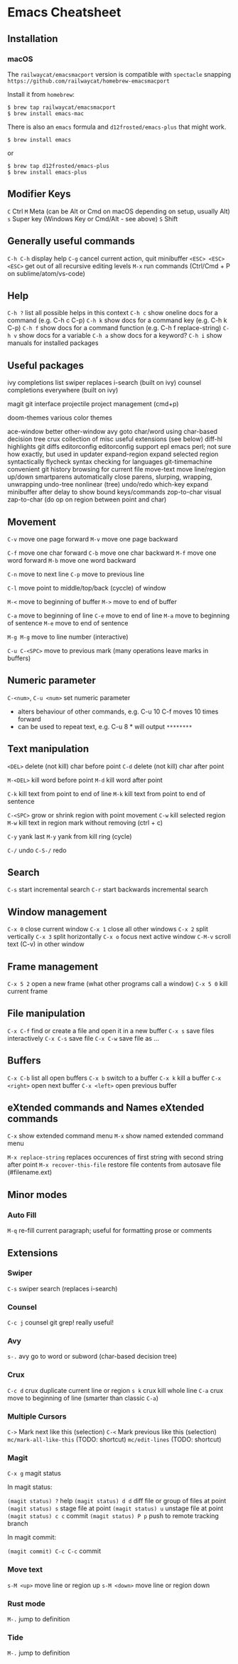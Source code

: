 # Emacs Cheatsheet

## Installation

### macOS

The `railwaycat/emacsmacport` version is compatible with `spectacle` snapping
`https://github.com/railwaycat/homebrew-emacsmacport`

Install it from `homebrew`:

``` shell
$ brew tap railwaycat/emacsmacport
$ brew install emacs-mac
```

There is also an `emacs` formula and `d12frosted/emacs-plus` that might work.

``` shell
$ brew install emacs
```

or

``` shell
$ brew tap d12frosted/emacs-plus
$ brew install emacs-plus
```

## Modifier Keys

`C`        Ctrl
`M`        Meta (can be Alt or Cmd on macOS depending on setup, usually Alt)
`s`        Super key (Windows Key or Cmd/Alt - see above)
`S`        Shift

## Generally useful commands

`C-h C-h`            display help
`C-g`                cancel current action, quit minibuffer
`<ESC> <ESC> <ESC>`  get out of all recursive editing levels
`M-x`                run commands (Ctrl/Cmd + P on sublime/atom/vs-code)

## Help

`C-h ?`       list all possible helps in this context
`C-h c`       show oneline docs for a command (e.g. C-h c C-p)
`C-h k`       show docs for a command key (e.g. C-h k C-p)
`C-h f`       show docs for a command function (e.g. C-h f replace-string)
`C-h v`       show docs for a variable
`C-h a`       show docs for a keyword?
`C-h i`       show manuals for installed packages

## Useful packages

ivy               completions list
swiper            replaces i-search (built on ivy)
counsel           completions everywhere (built on ivy)

magit             git interface
projectile        project management (cmd+p)

doom-themes       various color themes

ace-window        better other-window
avy               goto char/word using char-based decision tree
crux              collection of misc useful extensions (see below)
diff-hl           highlights git diffs
editorconfig      editorconfig support
epl               emacs perl; not sure how exactly, but used in updater
expand-region     expand selected region syntactically
flycheck          syntax checking for languages
git-timemachine   convenient git history browsing for current file
move-text         move line/region up/down
smartparens       automatically close parens, slurping, wrapping, unwrapping
undo-tree         nonlinear (tree) undo/redo
which-key         expand minibuffer after delay to show bound keys/commands
zop-to-char       visual zap-to-char (do op on region between point and char)


## Movement

`C-v`         move one page forward
`M-v`         move one page backward

`C-f`         move one char forward
`C-b`         move one char backward
`M-f`         move one word forward
`M-b`         move one word backward

`C-n`         move to next line
`C-p`         move to previous line

`C-l`         move point to middle/top/back (cyccle) of window

`M-<`         move to beginning of buffer
`M->`         move to end of buffer

`C-a`         move to beginning of line
`C-e`         move to end of line
`M-a`         move to beginning of sentence
`M-e`         move to end of sentence

`M-g M-g`     move to line number (interactive)

`C-u C-<SPC>` move to previous mark (many operations leave marks in buffers)

## Numeric parameter

`C-<num>`, `C-u <num>`  set numeric parameter
  * alters behaviour of other commands, e.g. C-u 10 C-f moves 10 times forward
  * can be used to repeat text, e.g. C-u 8 * will output `********`

## Text manipulation

`<DEL>`       delete (not kill) char before point
`C-d`         delete (not kill) char after point

`M-<DEL>`     kill word before point
`M-d`         kill word after point

`C-k`         kill text from point to end of line
`M-k`         kill text from point to end of sentence

`C-<SPC>`     grow or shrink region with point movement
`C-w`         kill selected region
`M-w`         kill text in region mark without removing (ctrl + c)

`C-y`         yank last
`M-y`         yank from kill ring (cycle)

`C-/`         undo
`C-S-/`       redo

## Search

`C-s`         start incremental search
`C-r`         start backwards incremental search

## Window management

`C-x 0`       close current window
`C-x 1`       close all other windows
`C-x 2`       split vertically
`C-x 3`       split horizontally
`C-x o`       focus next active window
`C-M-v`       scroll text (C-v) in other window

## Frame management

`C-x 5 2`     open a new frame (what other programs call a window)
`C-x 5 0`     kill current frame

## File manipulation

`C-x C-f`     find or create a file and open it in a new buffer
`C-x s`       save files interactively
`C-x C-s`     save file
`C-x C-w`     save file as ...

## Buffers

`C-x C-b`     list all open buffers
`C-x b`       switch to a buffer
`C-x k`       kill a buffer
`C-x <right>` open next buffer
`C-x <left>`  open previous buffer

## eXtended commands and Names eXtended commands

`C-x`         show extended command menu
`M-x`         show named extended command menu

`M-x replace-string`      replaces occurences of first string with second string after point
`M-x recover-this-file`   restore file contents from autosave file (#filename.ext)

## Minor modes

### Auto Fill

`M-q`         re-fill current paragraph; useful for formatting prose or comments

## Extensions

### Swiper

`C-s`         swiper search (replaces i-search)

### Counsel

`C-c j`       counsel git grep! really useful!

### Avy

`s-.`         avy go to word or subword (char-based decision tree)

### Crux

`C-c d`       crux duplicate current line or region
`s k`         crux kill whole line
`C-a`         crux move to beginning of line (smarter than classic `C-a`)

### Multiple Cursors

`C->`         Mark next like this (selection)
`C-<`         Mark previous like this (selection)
`mc/mark-all-like-this` (TODO: shortcut)
`mc/edit-lines`         (TODO: shortcut)

### Magit

`C-x g`       magit status

In magit status:

`(magit status) ?`   help
`(magit status) d d` diff file or group of files at point
`(magit status) s`   stage file at point
`(magit status) u`   unstage file at point
`(magit status) c c` commit
`(magit status) P p` push to remote tracking branch

In magit commit:

`(magit commit) C-c C-c`     commit

### Move text

`s-M <up>`    move line or region up
`s-M <down>`  move line or region down

### Rust mode

`M-.`         jump to definition

### Tide

`M-.`         jump to definition
